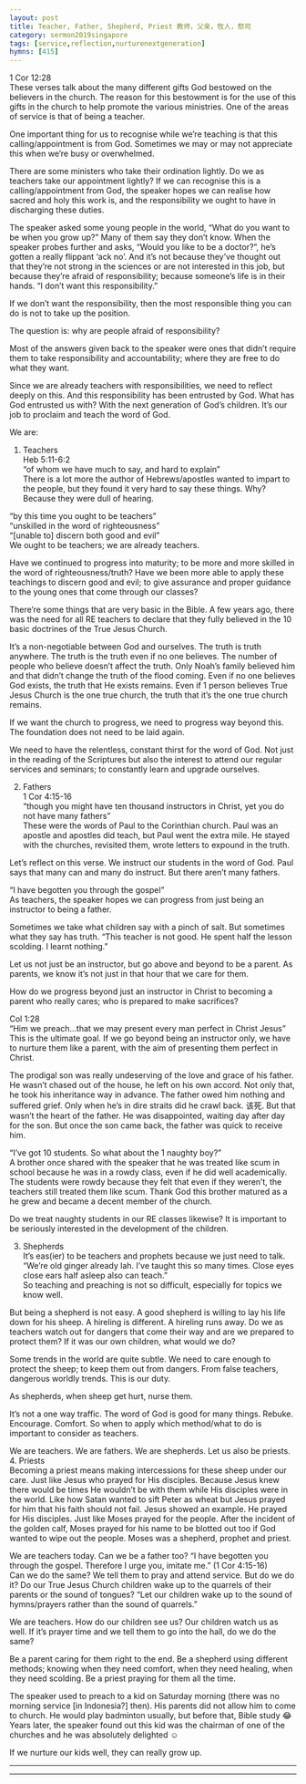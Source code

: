 ```yaml
---  
layout: post  
title: Teacher, Father, Shepherd, Priest 教师，父亲，牧人，祭司  
category: sermon2019singapore  
tags: [service,reflection,nurturenextgeneration]  
hymns: [415]  
---
```


1 Cor 12:28  
These verses talk about the many different gifts God bestowed on the believers in the church. The reason for this bestowment is for the use of this gifts in the church to help promote the various ministries. One of the areas of service is that of being a teacher. 

One important thing for us to recognise while we’re teaching is that this calling/appointment is from God. Sometimes we may or may not appreciate this when we’re busy or overwhelmed. 

There are some ministers who take their ordination lightly. Do we as teachers take our appointment lightly? If we can recognise this is a calling/appointment from God, the speaker hopes we can realise how sacred and holy this work is, and the responsibility we ought to have in discharging these duties. 

The speaker asked some young people in the world, “What do you want to be when you grow up?” Many of them say they don’t know. When the speaker probes further and asks, “Would you like to be a doctor?”, he’s gotten a really flippant ‘ack no’. And it’s not because they’ve thought out that they’re not strong in the sciences or are not interested in this job, but because they’re afraid of responsibility; because someone’s life is in their hands. “I don’t want this responsibility.”

If we don’t want the responsibility, then the most responsible thing you can do is not to take up the position. 

The question is: why are people afraid of responsibility?

Most of the answers given back to the speaker were ones that didn’t require them to take responsibility and accountability; where they are free to do what they want. 

Since we are already teachers with responsibilities, we need to reflect deeply on this. And this responsibility has been entrusted by God. What has God entrusted us with? With the next generation of God’s children. It’s our job to proclaim and teach the word of God. 

We are:  
1. Teachers  
Heb 5:11-6:2  
“of whom we have much to say, and hard to explain”  
There is a lot more the author of Hebrews/apostles wanted to impart to the people, but they found it very hard to say these things. Why? Because they were dull of hearing. 

“by this time you ought to be teachers”  
“unskilled in the word of righteousness”  
“[unable to] discern both good and evil”  
We ought to be teachers; we are already teachers.

Have we continued to progress into maturity; to be more and more skilled in the word of righteousness/truth? Have we been more able to apply these teachings to discern good and evil; to give assurance and proper guidance to the young ones that come through our classes?

There’re some things that are very basic in the Bible. A few years ago, there was the need for all RE teachers to declare that they fully believed in the 10 basic doctrines of the True Jesus Church. 

It’s a non-negotiable between God and ourselves. The truth is truth anywhere. The truth is the truth even if no one believes. The number of people who believe doesn’t affect the truth. Only Noah’s family believed him and that didn’t change the truth of the flood coming. Even if no one believes God exists, the truth that He exists remains. Even if 1 person believes True Jesus Church is the one true church, the truth that it’s the one true church remains. 

If we want the church to progress, we need to progress way beyond this. The foundation does not need to be laid again. 

We need to have the relentless, constant thirst for the word of God. Not just in the reading of the Scriptures but also the interest to attend our regular services and seminars; to constantly learn and upgrade ourselves. 

2. Fathers  
1 Cor 4:15-16  
“though you might have ten thousand instructors in Christ, yet you do not have many fathers”  
These were the words of Paul to the Corinthian church. Paul was an apostle and apostles did teach, but Paul went the extra mile. He stayed with the churches, revisited them, wrote letters to expound in the truth. 

Let’s reflect on this verse. We instruct our students in the word of God. Paul says that many can and many do instruct. But there aren’t many fathers.

“I have begotten you through the gospel”  
As teachers, the speaker hopes we can progress from just being an instructor to being a father. 

Sometimes we take what children say with a pinch of salt. But sometimes what they say has truth. “This teacher is not good. He spent half the lesson scolding. I learnt nothing.”

Let us not just be an instructor, but go above and beyond to be a parent. As parents, we know it’s not just in that hour that we care for them.

How do we progress beyond just an instructor in Christ to becoming a parent who really cares; who is prepared to make sacrifices?

Col 1:28  
“Him we preach...that we may present every man perfect in Christ Jesus”  
This is the ultimate goal. If we go beyond being an instructor only, we have to nurture them like a parent, with the aim of presenting them perfect in Christ. 

The prodigal son was really undeserving of the love and grace of his father. He wasn’t chased out of the house, he left on his own accord. Not only that, he took his inheritance way in advance. The father owed him nothing and suffered grief. Only when he’s in dire straits did he crawl back. 该死. But that wasn’t the heart of the father. He was disappointed, waiting day after day for the son. But once the son came back, the father was quick to receive him. 

“I’ve got 10 students. So what about the 1 naughty boy?”  
A brother once shared with the speaker that he was treated like scum in school because he was in a rowdy class, even if he did well academically. The students were rowdy because they felt that even if they weren’t, the teachers still treated them like scum. Thank God this brother matured as a he grew and became a decent member of the church. 

Do we treat naughty students in our RE classes likewise? It is important to be seriously interested in the development of the children. 

3. Shepherds  
It’s eas(ier) to be teachers and prophets because we just need to talk. “We’re old ginger already lah. I’ve taught this so many times. Close eyes close ears half asleep also can teach.”  
So teaching and preaching is not so difficult, especially for topics we know well. 

But being a shepherd is not easy. A good shepherd is willing to lay his life down for his sheep. A hireling is different. A hireling runs away. Do we as teachers watch out for dangers that come their way and are we prepared to protect them? If it was our own children, what would we do?

Some trends in the world are quite subtle. We need to care enough to protect the sheep; to keep them out from dangers. From false teachers, dangerous worldly trends. This is our duty. 

As shepherds, when sheep get hurt, nurse them. 

It’s not a one way traffic. The word of God is good for many things. Rebuke. Encourage. Comfort. So when to apply which method/what to do is important to consider as teachers. 

We are teachers. We are fathers. We are shepherds. Let us also be priests.  
4. Priests  
Becoming a priest means making intercessions for these sheep under our care. Just like Jesus who prayed for His disciples. Because Jesus knew there would be times He wouldn’t be with them while His disciples were in the world. Like how Satan wanted to sift Peter as wheat but Jesus prayed for him that his faith should not fail. Jesus showed an example. He prayed for His disciples. Just like Moses prayed for the people. After the incident of the golden calf, Moses prayed for his name to be blotted out too if God wanted to wipe out the people. Moses was a shepherd, prophet and priest. 

We are teachers today. Can we be a father too? “I have begotten you through the gospel. Therefore I urge you, imitate me.” (1 Cor 4:15-16)  
Can we do the same? We tell them to pray and attend service. But do we do it? Do our True Jesus Church children wake up to the quarrels of their parents or the sound of tongues? “Let our children wake up to the sound of hymns/prayers rather than the sound of quarrels.”

We are teachers. How do our children see us? Our children watch us as well. If it’s prayer time and we tell them to go into the hall, do we do the same? 

Be a parent caring for them right to the end. Be a shepherd using different methods; knowing when they need comfort, when they need healing, when they need scolding. Be a priest praying for them all the time. 

The speaker used to preach to a kid on Saturday morning (there was no morning service [in Indonesia?] then). His parents did not allow him to come to church. He would play badminton usually, but before that, Bible study 😂 Years later, the speaker found out this kid was the chairman of one of the churches and he was absolutely delighted ☺️

If we nurture our kids well, they can really grow up.



----  
****
